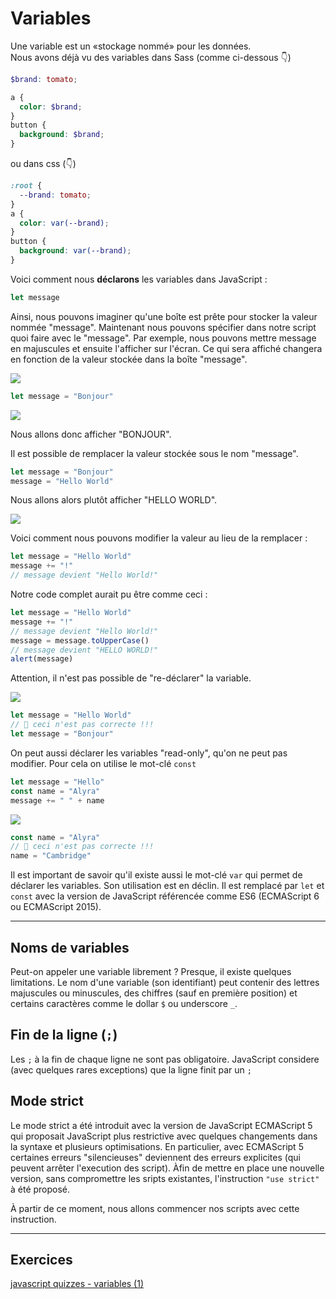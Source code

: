 # Variables

Une variable est un «stockage nommé» pour les données.  
Nous avons déjà vu des variables dans Sass (comme ci-dessous 👇)

```scss
$brand: tomato;

a {
  color: $brand;
}
button {
  background: $brand;
}
```

ou dans css (👇)

```css
:root {
  --brand: tomato;
}
a {
  color: var(--brand);
}
button {
  background: var(--brand);
}
```

Voici comment nous **déclarons** les variables dans JavaScript :

```javascript
let message
```

Ainsi, nous pouvons imaginer qu'une boîte est prête pour stocker la valeur nommée "message". Maintenant nous pouvons spécifier dans notre script quoi faire avec le "message". Par exemple, nous pouvons mettre message en majuscules et ensuite l'afficher sur l'écran. Ce qui sera affiché changera en fonction de la valeur stockée dans la boîte "message".

![](https://assets.codepen.io/4515922/message.png)

```javascript
let message = "Bonjour"
```

![](https://assets.codepen.io/4515922/message1.png)

Nous allons donc afficher "BONJOUR".

Il est possible de remplacer la valeur stockée sous le nom "message".

```javascript
let message = "Bonjour"
message = "Hello World"
```

Nous allons alors plutôt afficher "HELLO WORLD".

![](https://assets.codepen.io/4515922/message2.png)

Voici comment nous pouvons modifier la valeur au lieu de la remplacer :
```javascript
let message = "Hello World"
message += "!"
// message devient "Hello World!"
```

Notre code complet aurait pu être comme ceci :

```javascript
let message = "Hello World"
message += "!"
// message devient "Hello World!"
message = message.toUpperCase()
// message devient "HELLO WORLD!"
alert(message)
```

Attention, il n'est pas possible de "re-déclarer" la variable.

![](https://assets.codepen.io/4515922/message3.png)

```javascript
let message = "Hello World"
// 🚫 ceci n'est pas correcte !!!
let message = "Bonjour"
```
 
 On peut aussi déclarer les variables "read-only", qu'on ne peut pas modifier. Pour cela on utilise le mot-clé `const`
 
 ```javascript
let message = "Hello"
const name = "Alyra"
message += " " + name
```
![](https://assets.codepen.io/4515922/messagename.png)
 
 ```javascript
const name = "Alyra"
// 🚫 ceci n'est pas correcte !!! 
name = "Cambridge"
```

Il est important de savoir qu'il existe aussi le mot-clé `var` qui permet de déclarer les variables. Son utilisation est en déclin. Il est remplacé par `let` et `const` avec la version de JavaScript référencée comme ES6 (ECMAScript 6 ou ECMAScript 2015).

---

## Noms de variables

Peut-on appeler une variable librement ? Presque, il existe quelques limitations.
Le nom d'une variable (son identifiant) peut contenir des lettres majuscules ou minuscules, des chiffres (sauf en première position) et certains caractères comme le dollar `$` ou underscore `_`.

## Fin de la ligne (`;`)

Les `;` à la fin de chaque ligne ne sont pas obligatoire. JavaScript considere (avec quelques rares exceptions) que la ligne finit par un `;`


## Mode strict

Le mode strict a été introduit avec la version de JavaScript ECMAScript 5 qui proposait JavaScript plus restrictive avec quelques changements dans la syntaxe et plusieurs optimisations. En particulier, avec ECMAScript 5 certaines erreurs "silencieuses" deviennent des erreurs explicites (qui peuvent arrêter l'execution des script). Àfin de mettre en place une nouvelle version, sans compromettre les sripts existantes, l'instruction `"use strict"` à été proposé.

À partir de ce moment, nous allons commencer nos scripts avec cette instruction.

---

## Exercices

[javascript quizzes - variables (1)](https://javascript-quizzes.netlify.app/variables-1)

